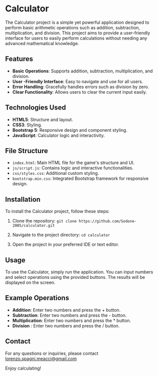 # Calculator

The Calculator project is a simple yet powerful application designed to perform basic arithmetic operations such as addition, subtraction, multiplication, and division. This project aims to provide a user-friendly interface for users to easily perform calculations without needing any advanced mathematical knowledge.

## Features

-  **Basic Operations**: Supports addition, subtraction, multiplication, and division.
-  **User -Friendly Interface**: Easy to navigate and use for all users.
-  **Error Handling**: Gracefully handles errors such as division by zero.
-  **Clear Functionality**: Allows users to clear the current input easily.

## Technologies Used

-  **HTML5**: Structure and layout.
-  **CSS3**: Styling.
-  **Bootstrap 5**: Responsive design and component styling.
-  **JavaScript**: Calculator logic and interactivity.

## File Structure

-  `index.html`: Main HTML file for the game's structure and UI.
-  `js/script.js`: Contains logic and interactive functionalities.
-  `css/styles.css`: Additional custom styling.
-  `bootstrap.min.css`: Integrated Bootstrap framework for responsive design.

## Installation

To install the Calculator project, follow these steps:

1. Clone the repository:
`git clone https://github.com/Sodone-2005/calculator.git`

2. Navigate to the project directory:
`cd calculator`

3. Open the project in your preferred IDE or text editor.

## Usage

To use the Calculator, simply run the application. You can input numbers and select operations using the provided buttons. The results will be displayed on the screen.  

## Example Operations

-  **Addition**: Enter two numbers and press the + button.
-  **Subtraction**: Enter two numbers and press the - button.
-  **Multiplication**: Enter two numbers and press the * button.
-  **Division** : Enter two numbers and press the / button.

## Contact

For any questions or inquiries, please contact lorenzo.spagni.meacci@gmail.com

Enjoy calculating!

